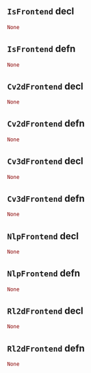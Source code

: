## `IsFrontend` decl

```rust
None
```

## `IsFrontend` defn

```rust
None
```

## `Cv2dFrontend` decl

```rust
None
```

## `Cv2dFrontend` defn

```rust
None
```

## `Cv3dFrontend` decl

```rust
None
```

## `Cv3dFrontend` defn

```rust
None
```

## `NlpFrontend` decl

```rust
None
```

## `NlpFrontend` defn

```rust
None
```

## `Rl2dFrontend` decl

```rust
None
```

## `Rl2dFrontend` defn

```rust
None
```
